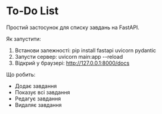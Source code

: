 # To-Do List

Простий застосунок для списку завдань на FastAPI.

Як запустити:
1. Встанови залежності: pip install fastapi uvicorn pydantic
2. Запусти сервер: uvicorn main:app --reload
3. Відкрий у браузері: http://127.0.0.1:8000/docs

Що робить:
- Додає завдання
- Показує всі завдання
- Редагує завдання
- Видаляє завдання
